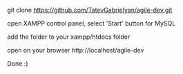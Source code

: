 git clone https://github.com/TatevGabrielyan/agile-dev.git

open XAMPP control panel, select 'Start' button for MySQL

add the  folder to your xampp/htdocs folder

open on your browser http://localhost/agile-dev

Done :)
